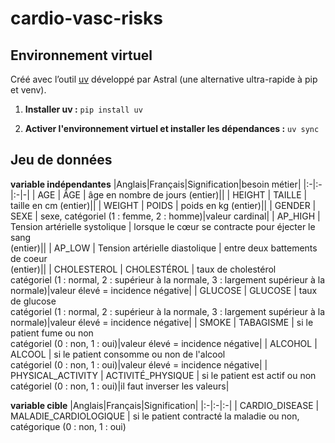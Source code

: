# cardio-vasc-risks


## Environnement virtuel
Créé avec l’outil [uv](https://docs.astral.sh/uv/) développé par Astral (une alternative ultra-rapide à pip et venv).

1. **Installer uv :**
`pip install uv`

2. **Activer l'environnement virtuel et installer les dépendances :**
`uv sync`

## Jeu de données

**variable indépendantes**
|Anglais|Français|Signification|besoin métier|
|:-|:-|:-|-|
| AGE     | ÂGE | âge en nombre de jours (entier)||
| HEIGHT  | TAILLE | taille en cm (entier)||
| WEIGHT  | POIDS | poids en kg (entier)||
| GENDER  | SEXE | sexe, catégoriel (1 : femme, 2 : homme)|valeur cardinal|
| AP_HIGH | Tension artérielle systolique | lorsque le cœur se contracte pour éjecter le sang<br> (entier)||
| AP_LOW  | Tension artérielle diastolique | entre deux battements de coeur <br> (entier)||
| CHOLESTEROL | CHOLESTÉROL | taux de cholestérol <br> catégoriel (1 : normal, 2 : supérieur à la normale, 3 : largement supérieur à la normale)|valeur élevé = incidence négative|
| GLUCOSE     | GLUCOSE | taux de glucose <br> catégoriel (1 : normal, 2 : supérieur à la normale, 3 : largement supérieur à la normale)|valeur élevé = incidence négative|
| SMOKE       | TABAGISME | si le patient fume ou non <br> catégoriel (0 : non, 1 : oui)|valeur élevé = incidence négative|
| ALCOHOL     | ALCOOL | si le patient consomme ou non de l'alcool <br> catégoriel (0 : non, 1 : oui)|valeur élevé = incidence négative|
| PHYSICAL_ACTIVITY | ACTIVITÉ_PHYSIQUE | si le patient est actif ou non <br> catégoriel (0 : non, 1 : oui)|il faut inverser les valeurs|

**variable cible**
|Anglais|Français|Signification|
|:-|:-|:-|
| CARDIO_DISEASE | MALADIE_CARDIOLOGIQUE | si le patient contracté la maladie ou non, catégorique (0 : non, 1 : oui)
